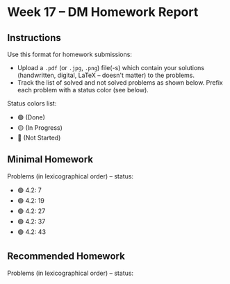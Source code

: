 # Week 17 – DM Homework Report

## Instructions

Use this format for homework submissions:

- Upload a `.pdf` (or `.jpg`, `.png`) file(-s) which contain your solutions (handwritten, digital, LaTeX – doesn't matter) to the problems.
- Track the list of solved and not solved problems as shown below. Prefix each problem with a status color (see below).

Status colors list:

- 🟢 (Done)
- 🟡 (In Progress)
- 🔴 (Not Started)

## Minimal Homework

Problems (in lexicographical order) – status:

- 🟢 4.2: 7
- 🟢 4.2: 19
- 🟢 4.2: 27
- 🟢 4.2: 37
- 🟢 4.2: 43

## Recommended Homework

Problems (in lexicographical order) – status:


